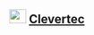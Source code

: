 ## <img src="https://raw.githubusercontent.com/justkwer/clevertec/develop/public/favicon.ico" width="30" height="25" /> [Clevertec](https://clevertec.netlify.app/)
